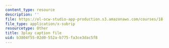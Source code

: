 ```yaml
---
content_type: resource
description: ''
file: https://ol-ocw-studio-app-production.s3.amazonaws.com/courses/18-02sc-multivariable-calculus-fall-2010/b3804f5502d0552ab775fa3ce3dac5f8_n9gSOBwauRw.vtt
file_type: application/x-subrip
resourcetype: Other
title: 3play caption file
uid: b3804f55-02d0-552a-b775-fa3ce3dac5f8
---
```

